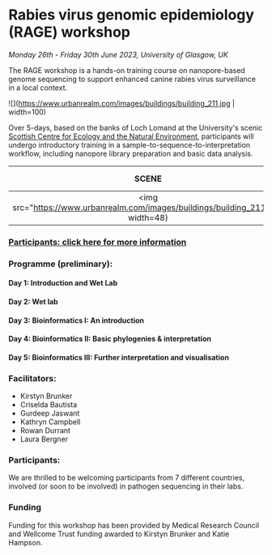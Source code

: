 # Rabies virus genomic epidemiology (RAGE) workshop

*Monday 26th - Friday 30th June 2023, University of Glasgow, UK*

The RAGE workshop is a hands-on training course on nanopore-based genome sequencing to support enhanced canine rabies virus surveillance in a local context.  

![](https://www.urbanrealm.com/images/buildings/building_211.jpg | width=100)

Over 5-days, based on the banks of Loch Lomand at the University's scenic [Scottish Centre for Ecology and the Natural Environment](https://www.gla.ac.uk/research/az/scene/), participants will undergo introductory training in  a sample-to-sequence-to-interpretation workflow, including nanopore library preparation and basic data analysis.

SCENE            |  Loch Lomond
:-------------------------:|:-------------------------:
<img src="https://www.urbanrealm.com/images/buildings/building_211.jpg" width=48)  |  ![](https://naturallyspeakingpodcast.files.wordpress.com/2015/11/p1080038.jpg?w=698&h=523)


### [Participants: click here for more information](participant_information/README.md)

### Programme (preliminary):

#### Day 1: Introduction and Wet Lab
#### Day 2: Wet lab
#### Day 3: Bioinformatics I: An introduction
#### Day 4: Bioinformatics II: Basic phylogenies & interpretation
#### Day 5: Bioinformatics III: Further interpretation and visualisation

### Facilitators:

* Kirstyn Brunker
* Criselda Bautista
* Gurdeep Jaswant
* Kathryn Campbell
* Rowan Durrant
* Laura Bergner

### Participants:
We are thrilled to be welcoming participants from 7 different countries, involved (or soon to be involved) in pathogen sequencing in their labs. 

### Funding
Funding for this workshop has been provided by Medical Research Council and Wellcome Trust funding awarded to Kirstyn Brunker and Katie Hampson.
